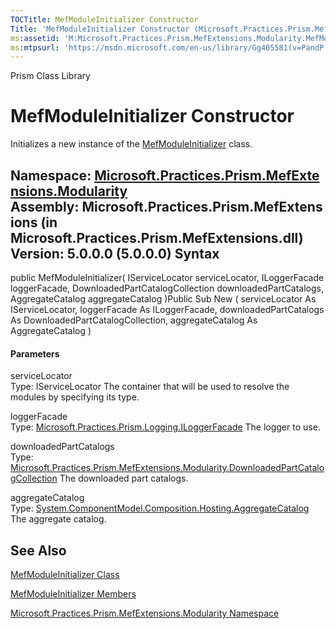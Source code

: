 ```yaml
---
TOCTitle: MefModuleInitializer Constructor
Title: 'MefModuleInitializer Constructor (Microsoft.Practices.Prism.MefExtensions.Modularity)'
ms:assetid: 'M:Microsoft.Practices.Prism.MefExtensions.Modularity.MefModuleInitializer.\#ctor(Microsoft.Practices.ServiceLocation.IServiceLocator,Microsoft.Practices.Prism.Logging.ILoggerFacade,Microsoft.Practices.Prism.MefExtensions.Modularity.DownloadedPartCatalogCollection,System.ComponentModel.Composition.Hosting.AggregateCatalog)'
ms:mtpsurl: 'https://msdn.microsoft.com/en-us/library/Gg405581(v=PandP.50)'
---
```


Prism Class Library

MefModuleInitializer Constructor
================================

Initializes a new instance of the [MefModuleInitializer](https://msdn.microsoft.com/t:microsoft.practices.prism.mefextensions.modularity.mefmoduleinitializer) class.

**Namespace:** [Microsoft.Practices.Prism.MefExtensions.Modularity](https://msdn.microsoft.com/n:microsoft.practices.prism.mefextensions.modularity)
**Assembly:** Microsoft.Practices.Prism.MefExtensions (in Microsoft.Practices.Prism.MefExtensions.dll) Version: 5.0.0.0 (5.0.0.0)
Syntax
------

<span id="syntaxToggle"></span>public MefModuleInitializer( IServiceLocator serviceLocator, ILoggerFacade loggerFacade, DownloadedPartCatalogCollection downloadedPartCatalogs, AggregateCatalog aggregateCatalog )Public Sub New ( serviceLocator As IServiceLocator, loggerFacade As ILoggerFacade, downloadedPartCatalogs As DownloadedPartCatalogCollection, aggregateCatalog As AggregateCatalog )
#### Parameters

serviceLocator  
Type: IServiceLocator
The container that will be used to resolve the modules by specifying its type.

loggerFacade  
Type: [Microsoft.Practices.Prism.Logging.ILoggerFacade](https://msdn.microsoft.com/t:microsoft.practices.prism.logging.iloggerfacade)
The logger to use.

downloadedPartCatalogs  
Type: [Microsoft.Practices.Prism.MefExtensions.Modularity.DownloadedPartCatalogCollection](https://msdn.microsoft.com/t:microsoft.practices.prism.mefextensions.modularity.downloadedpartcatalogcollection)
The downloaded part catalogs.

aggregateCatalog  
Type: [System.ComponentModel.Composition.Hosting.AggregateCatalog](http://msdn2.microsoft.com/en-us/library/dd833165)
The aggregate catalog.

See Also
--------

<span id="seeAlsoToggle"></span>
[MefModuleInitializer Class](https://msdn.microsoft.com/t:microsoft.practices.prism.mefextensions.modularity.mefmoduleinitializer)

[MefModuleInitializer Members](https://msdn.microsoft.com/allmembers.t:microsoft.practices.prism.mefextensions.modularity.mefmoduleinitializer)

[Microsoft.Practices.Prism.MefExtensions.Modularity Namespace](https://msdn.microsoft.com/n:microsoft.practices.prism.mefextensions.modularity)

